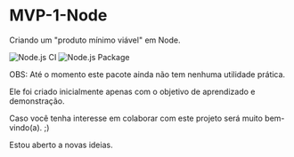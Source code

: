 # MVP-1-Node

Criando um "produto mínimo viável" em Node.

![Node.js CI](https://github.com/danielramosbh74/mvp-1-node/workflows/Node.js%20CI/badge.svg)
![Node.js Package](https://github.com/danielramosbh74/mvp-1-node/workflows/Node.js%20Package/badge.svg)

OBS: Até o momento este pacote ainda não tem nenhuma utilidade prática. 

Ele foi criado inicialmente apenas com o objetivo de aprendizado e demonstração.

Caso você tenha interesse em colaborar com este projeto será muito bem-vindo(a). ;)

Estou aberto a novas ideias.
